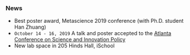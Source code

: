 ### News
- <i class="fas fa-newspaper"></i> Best poster award, Metascience 2019 conference (with Ph.D. student Han Zhuang)
- <i class="fas fa-newspaper"></i> `October 14 - 16, 2019` A talk and poster accepted to the [Atlanta Conference on Science and Innovation Policy](http://www.atlconf.org/)
- <i class="fas fa-newspaper"></i> New lab space in 205 Hinds Hall, iSchool